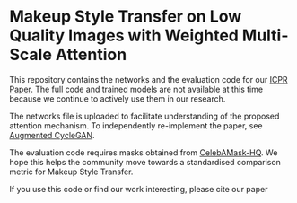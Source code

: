 # Makeup Style Transfer on Low Quality Images with Weighted Multi-Scale Attention
This repository contains the networks and the evaluation code for our [ICPR Paper](http://hubertshum.com/publications/icpr2020makeup/files/icpr2020makeup.pdf). The full code and trained models are not available at this time because we continue to actively use them in our research. 

The networks file is uploaded to facilitate understanding of the proposed attention mechanism. To independently re-implement the paper, see [Augmented CycleGAN](https://github.com/aalmah/augmented_cyclegan).

The evaluation code requires masks obtained from [CelebAMask-HQ](https://github.com/switchablenorms/CelebAMask-HQ). We hope this helps the community move towards a standardised comparison metric for Makeup Style Transfer.

If you use this code or find our work interesting, please cite our paper
